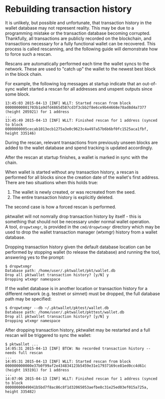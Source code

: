 # Rebuilding transaction history

It is unlikely, but possible and unfortunate, that transaction history in the
wallet database may not represent reality.  This may be due to a programming
mistake or the transaction database becoming corrupted.  Thankfully, all
transactions are publicly recorded on the blockchain, and transactions
necessary for a fully functional wallet can be recovered.  This process is
called rescanning, and the following guide will demonstrate how to force such a
rescan.

Rescans are automatically performed each time the wallet syncs to the network.
These are used to "catch up" the wallet to the newest best block in the block
chain.

For example, the following log messages at startup indicate that an
out-of-sync wallet started a rescan for all addresses and unspent outputs since
some block.

```
13:45:03 2015-04-13 [INF] WLLT: Started rescan from block 00000000001703b1a9dfd4865d587cd3f3cbb2f8e6ce9b44668e78ad8d4a7377 (height 205921) for 1 address
...
13:45:49 2015-04-13 [INF] WLLT: Finished rescan for 1 address (synced to block 0000000005cecab1013ecb1275a3e0c9623c4a497a57b6b6bf0fc1525aca1fbf, height 335146)
```

During the rescan, relevant transactions from previously unseen blocks are
added to the wallet database and spend tracking is updated accordingly.

After the rescan at startup finishes, a wallet is marked in sync with the
chain.

When wallet is started without any transaction history, a rescan is performed
for all blocks since the creation date of the wallet's first address.  There
are two situations when this holds true:

1. The wallet is newly created, or was recreated from the seed.
2. The entire transaction history is explicitly deleted.

The second case is how a forced rescan is performed.

pktwallet will not nomrally drop transaction history by itself - this is
something that should not be necessary under normal wallet operation.  
A tool, `dropwtxmgr`, is provided in the `cmd/dropwtxmgr` directory which
may be used to drop the wallet transaction manager (wtxmgr) history from a
wallet database.

Dropping transaction history given the default database location can be
performed by stopping wallet (to release the database) and running the tool,
answering yes to the prompt:

```
$ dropwtxmgr
Database path: /home/user/.pktwallet/pkt/wallet.db
Drop all pktwallet transaction history? [y/N] y
Dropping wtxmgr namespace
```

If the wallet database is in another location or transaction history for a
different network (e.g. testnet or simnet) must be dropped, the full database
path may be specified:

```
$ dropwtxmgr --db ~/.pktwallet/pktest/wallet.db
Database path: /home/user/.pktwallet/pkttest/wallet.db
Drop all pktwallet transaction history? [y/N] y
Dropping wtxmgr namespace
```

After dropping transaction history, pktwallet may be restarted and a
full rescan will be triggered to sync the wallet:

```
$ pktwallet ...
14:05:31 2015-04-13 [INF] BTCW: No recorded transaction history -- needs full rescan
...
14:05:31 2015-04-13 [INF] WLLT: Started rescan from block 000000000000e37b0f99af2e434834123b5459e31e17937169ce81ed0cc4d61c (height 193191) for 1 address
...
14:07:06 2015-04-13 [INF] WLLT: Finished rescan for 1 address (synced to block 00000000049041b5bd7f8ac86c8f1d32065053aefbe8c31e25ed03ef015a725a, height 335482)

```
